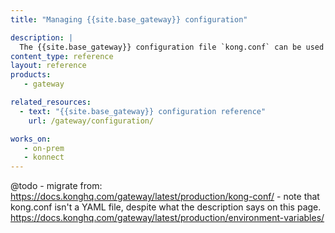 ```yaml
---
title: "Managing {{site.base_gateway}} configuration"

description: |
  The {{site.base_gateway}} configuration file `kong.conf` can be used to configure individual properties of your Kong instance.
content_type: reference
layout: reference
products:
   - gateway

related_resources:
  - text: "{{site.base_gateway}} configuration reference"
    url: /gateway/configuration/

works_on:
   - on-prem
   - konnect
---
```


@todo - migrate from:
https://docs.konghq.com/gateway/latest/production/kong-conf/ - note that kong.conf isn't a YAML file, despite what the description says on this page.
https://docs.konghq.com/gateway/latest/production/environment-variables/
